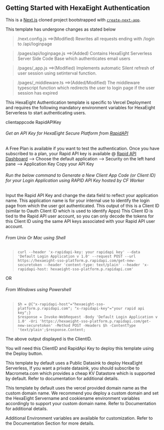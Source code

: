 ## Getting Started with HexaEight Authentication

This is a [Next.js](https://nextjs.org/) cloned project bootstrapped with [`create-next-app`](https://github.com/vercel/next.js/tree/canary/packages/create-next-app).

This template has undergone changes as stated below

> /next.config.js ==>(Modified) Rewrites all requests ending with /login to /api/loginpage

> /pages/api/loginpage.js ==>(Added) Contains HexaEight Serverless Server Side Code Base which authenticates email users

> /pages/_app.js ==>(Modified) Implements automatic Silent refresh of user session using setinterval function.

> /pages/_middleware.ts ==>(Added/Modified) The middleware typescript function which redirects the user to login page if the user session has expired

This HexaEight Authentication template is specific to Vercel Deployment and requires the following mandatory environment variables 
for HexaEight Serverless to start authenticating users.

clientappcode
RapidAPIKey

###### Get an API Key for HexaEight Secure Platform from [RapidAPI](https://rapidapi.com/hexaeight-hexaeight-default/api/hexaeight-sso-platform/pricing)

A Free Plan is available if you want to test the authentication. Once you have subscribed to a plan, your Rapid API key is available 
@
[Rapid API Dashboard](https://rapidapi.com/developer/dashboard) --> Choose the default application --> Security on the left hand pane --> Application Key
Copy your API Key 

  
###### Run the below command to Generate a New Client App Code (or Client ID) for your Login Application using RAPID API Key hosted by CF Worker

Input the Rapid API Key and change the data field to reflect your application name.  This application name is for your internal use to identify
the login page from which the user got authenticated.  This output of this is a Client ID (similar to Oauth Client ID which is used to identify Apps)
This Client ID is tied to the Rapid API user account, so you can only decode the tokens for this Client ID using the same API keys associated with 
your Rapid API user account.

###### From Unix Or Mac using Shell
>     curl --header 'x-rapidapi-key: your rapidapi key' --data 'Default Login Application v 1.0' --request POST --url https://hexaeight-sso-platform.p.rapidapi.com/get-new-securetoken --header 'content-type: text/plain' --header 'x-rapidapi-host: hexaeight-sso-platform.p.rapidapi.com'

OR

###### From Windows using Powershell
>     $h = @{"x-rapidapi-host"="hexaeight-sso-platform.p.rapidapi.com"; "x-rapidapi-key"="your rapid api key";}
>     $response = Invoke-WebRequest -Body 'Default Login Application v 1.0' -Uri 'https://hexaeight-sso-platform.p.rapidapi.com/get-new-securetoken' -Method POST -Headers $h -ContentType 'text/plain';$response.Content;


The above output displayed is the ClientID.

You will need this ClientID and RapidApi Key to deploy this template using the Deploy button. 

This template by default uses a Public Datasink to deploy HexaEight Serverless, If you want a private datasink, you should subscribe to Macrometa.com which provides
a cheap KV Datastore which is supported by default.  Refer to documentation for additional details.

This template by default uses the vercel provided domain name as the custom domain name.  We recommend you deploy a custom domain and set
the HexaEight Servername and cookiename environment variables accordingly to support your custom domain name.  Refer to Documentation for additional details.

Additional Environment variables are available for customization. Refer to the Documentation Section for more details.




